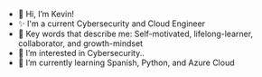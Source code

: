 - 👋 Hi, I’m Kevin!
- ✨ I'm a current Cybersecurity and Cloud Engineer
- 🌱 Key words that describe me: Self-motivated, lifelong-learner, collaborator, and growth-mindset
- 👀 I’m interested in Cybersecurity..
- 🔔 I’m currently learning Spanish, Python, and Azure Cloud


<!---
earkevin11/earkevin11 is a ✨ special ✨ repository because its `README.md` (this file) appears on your GitHub profile.
You can click the Preview link to take a look at your changes.
--->
